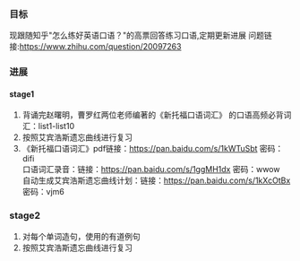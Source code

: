 ### 目标
现跟随知乎"怎么练好英语口语？"的高票回答练习口语,定期更新进展
问题链接:https://www.zhihu.com/question/20097263

### 进展
#### stage1
1.  背诵完赵曙明，曹罗红两位老师编著的《新托福口语词汇》 的口语高频必背词汇：list1-list10
2.  按照艾宾浩斯遗忘曲线进行复习
3.  《新托福口语词汇》pdf链接：https://pan.baidu.com/s/1kWTuSbt 密码：difi  
	 口语词汇录音：链接：https://pan.baidu.com/s/1ggMH1dx 密码：wwow  
	 自动生成艾宾浩斯遗忘曲线计划：链接：https://pan.baidu.com/s/1kXcOtBx 密码：vjm6  
    

### stage2
1. 对每个单词造句，使用的有道例句
2. 按照艾宾浩斯遗忘曲线进行复习
